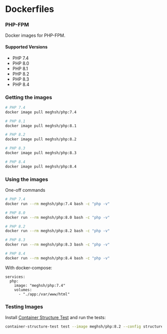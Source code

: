 # Dockerfiles

### PHP-FPM

Docker images for PHP-FPM.

#### Supported Versions

- PHP 7.4
- PHP 8.0
- PHP 8.1
- PHP 8.2
- PHP 8.3
- PHP 8.4

### Getting the images

```bash
# PHP 7.4
docker image pull meghsh/php:7.4

# PHP 8.1
docker image pull meghsh/php:8.1

# PHP 8.2
docker image pull meghsh/php:8.2

# PHP 8.3
docker image pull meghsh/php:8.3

# PHP 8.4
docker image pull meghsh/php:8.4
```

### Using the images

One-off commands

```bash
# PHP 7.4
docker run --rm meghsh/php:7.4 bash -c "php -v"

# PHP 8.0
docker run --rm meghsh/php:8.0 bash -c "php -v"

# PHP 8.2
docker run --rm meghsh/php:8.2 bash -c "php -v"

# PHP 8.3
docker run --rm meghsh/php:8.3 bash -c "php -v"

# PHP 8.4
docker run --rm meghsh/php:8.4 bash -c "php -v"
```

With docker-compose:

```
services:
  php:
    image: "meghsh/php:7.4"
    volumes:
      - "./app:/var/www/html"
```

### Testing Images

Install [Container Structure Test](https://github.com/GoogleContainerTools/container-structure-test) and run the tests:


```bash
container-structure-test test --image meghsh/php:8.2 --config structure-test.yaml
```